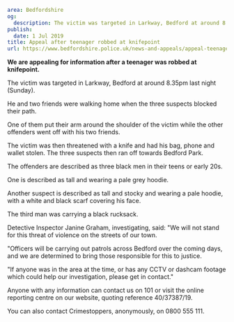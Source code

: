 ```yaml
area: Bedfordshire
og:
  description: The victim was targeted in Larkway, Bedford at around 8.35pm on Sunday
publish:
  date: 1 Jul 2019
title: Appeal after teenager robbed at knifepoint
url: https://www.bedfordshire.police.uk/news-and-appeals/appeal-teenager-robbed-knifepoint-jul2019
```

**We are appealing for information after a teenager was robbed at knifepoint.**

The victim was targeted in Larkway, Bedford at around 8.35pm last night (Sunday).

He and two friends were walking home when the three suspects blocked their path.

One of them put their arm around the shoulder of the victim while the other offenders went off with his two friends.

The victim was then threatened with a knife and had his bag, phone and wallet stolen. The three suspects then ran off towards Bedford Park.

The offenders are described as three black men in their teens or early 20s.

One is described as tall and wearing a pale grey hoodie.

Another suspect is described as tall and stocky and wearing a pale hoodie, with a white and black scarf covering his face.

The third man was carrying a black rucksack.

Detective Inspector Janine Graham, investigating, said: "We will not stand for this threat of violence on the streets of our town.

"Officers will be carrying out patrols across Bedford over the coming days, and we are determined to bring those responsible for this to justice.

"If anyone was in the area at the time, or has any CCTV or dashcam footage which could help our investigation, please get in contact."

Anyone with any information can contact us on 101 or visit the online reporting centre on our website, quoting reference 40/37387/19.

You can also contact Crimestoppers, anonymously, on 0800 555 111.
